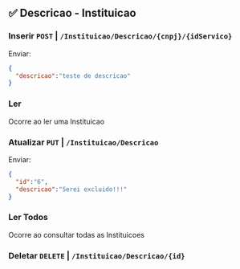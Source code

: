 ## :white_check_mark: Descricao - Instituicao

### Inserir `POST` | `/Instituicao/Descricao/{cnpj}/{idServico}`

Enviar: 
```json
{
  "descricao":"teste de descricao"
}
```

### Ler 

Ocorre ao ler uma Instituicao

### Atualizar `PUT` | `/Instituicao/Descricao`

Enviar: 
```json
{
  "id":"6",
  "descricao":"Serei excluido!!!"
}
```

### Ler Todos 

Ocorre ao consultar todas as Instituicoes

### Deletar `DELETE` | `/Instituicao/Descricao/{id}`
